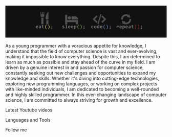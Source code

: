 ![Header](https://github.com/FR13NDS2020/FR13NDS2020/blob/main/assets/header.png)

As a young programmer with a voracious appetite for knowledge, I understand that the field of computer science is vast and ever-evolving, making it impossible to know everything. Despite this, I am determined to learn as much as possible and stay ahead of the curve in my field. I am driven by a genuine interest in and passion for computer science, constantly seeking out new challenges and opportunities to expand my knowledge and skills. Whether it's diving into cutting-edge technologies, exploring new programming languages, or working on complex projects with like-minded individuals, I am dedicated to becoming a well-rounded and highly skilled programmer. In this ever-changing landscape of computer science, I am committed to always striving for growth and excellence.

Latest Youtube videos

Languages and Tools

Follow me
